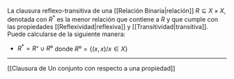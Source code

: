 La clausura reflexo-transitiva de una [[Relación Binaria|relación]] $R⊆X×X$, denotada con $R^*$ es la menor relación que contiene a $R$ y que cumple con las propiedades [[Reflexividad|reflexiva]] y [[Transitividad|transitiva]]. Puede calcularse de la siguiente manera:
- $R^*=R⁺∪R⁰$ donde $R⁰=\{(x,x)/x∈X\}$
***
[[Clausura de Un conjunto con respecto a una propiedad]]  